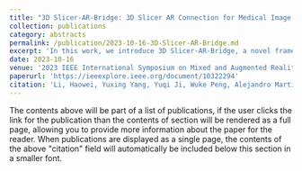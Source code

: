 ```yaml
---
title: "3D Slicer-AR-Bridge: 3D Slicer AR Connection for Medical Image Visualization and Interaction with AR-HMD"
collection: publications
category: abstracts
permalink: /publication/2023-10-16-3D-Slicer-AR-Bridge.md
excerpt: 'In this work, we introduce 3D Slicer-AR-Bridge, a novel framework taking advantage of open-source medical image processing software 3D Slicer and advanced AR developing toolkits, to enable fast generation of surgical AR applications with high performance, high extensibility, and transparent data flow. The bridge is first built upon a seamless medical data sharing interface supporting volumes, segmentations, models, and annotations, between 3D Slicer and Unity, together with corresponding visualization and interaction methods.'
date: 2023-10-16
venue: '2023 IEEE International Symposium on Mixed and Augmented Reality Adjunct (ISMAR-Adjunct)'
paperurl: 'https://ieeexplore.ieee.org/document/10322294'
citation: 'Li, Haowei, Yuxing Yang, Yuqi Ji, Wuke Peng, Alejandro Martin-Gomez, Wenqing Yan, Long Qian, Hui Ding, Zhe Zhao, and Guangzhi Wang. (2023). &quot;3D Slicer-AR-Bridge: 3D Slicer AR Connection for Medical Image Visualization and Interaction with AR-HMD.&quot; <i>In 2023 IEEE International Symposium on Mixed and Augmented Reality Adjunct (ISMAR-Adjunct)</i>. pp. 399-404.'
---
```


The contents above will be part of a list of publications, if the user clicks the link for the publication than the contents of section will be rendered as a full page, allowing you to provide more information about the paper for the reader. When publications are displayed as a single page, the contents of the above "citation" field will automatically be included below this section in a smaller font.
